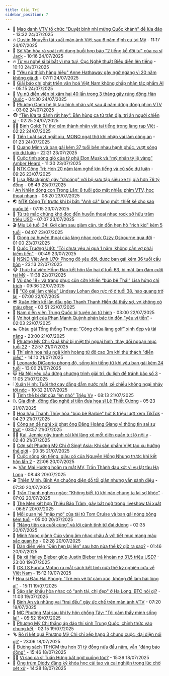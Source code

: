 ```yaml
---
title: Giải Trí
sidebar_position: 7
---
```


<!-- dantri-giai-tri:START -->
- 🤩 [Mạo danh VTV tổ chức &quot;Duyệt binh nhí mừng Quốc khánh&quot; để lừa đảo](https://dantri.com.vn/giai-tri/mao-danh-vtv-to-chuc-duyet-binh-nhi-mung-quoc-khanh-de-lua-dao-20250724193351238.htm) - 13:32 24/07/2025
- 🔥 [Dustin Nguyễn tái xuất màn ảnh Việt sau 6 năm định cư tại Mỹ](https://dantri.com.vn/giai-tri/dustin-nguyen-tai-xuat-man-anh-viet-sau-6-nam-dinh-cu-tai-my-20250724180239503.htm) - 11:17 24/07/2025
- 🚀 [Sở Văn hóa rà soát nội dung buổi họp báo &quot;2 tiếng kể đời tư&quot; của ca sĩ Jack](https://dantri.com.vn/giai-tri/so-van-hoa-ra-soat-noi-dung-buoi-hop-bao-2-tieng-ke-doi-tu-cua-ca-si-jack-20250724165415483.htm) - 10:16 24/07/2025
- 🔥 [Từ vụ nghệ sĩ bị bắt vì ma tuý, Cục Nghệ thuật Biểu diễn lên tiếng](https://dantri.com.vn/giai-tri/tu-vu-nghe-si-bi-bat-vi-ma-tuy-cuc-nghe-thuat-bieu-dien-len-tieng-20250724162526456.htm) - 10:10 24/07/2025
- 🌈 [&quot;Yêu nữ thích hàng hiệu&quot; Anne Hathaway gây ngỡ ngàng vì 20 năm không già đi](https://dantri.com.vn/giai-tri/yeu-nu-thich-hang-hieu-anne-hathaway-gay-ngo-ngang-vi-20-nam-khong-gia-di-20250724091454544.htm) - 07:11 24/07/2025
- 📝 [Giải báo chí phát triển văn hoá Việt Nam không chấp nhận tác phẩm AI](https://dantri.com.vn/giai-tri/giai-bao-chi-phat-trien-van-hoa-viet-nam-khong-chap-nhan-tac-pham-ai-20250724112809454.htm) - 05:15 24/07/2025
- 💪 [Vụ nữ diễn viên bị xâm hại 40 lần trong 3 tháng gây rúng động Hàn Quốc](https://dantri.com.vn/giai-tri/vu-nu-dien-vien-bi-xam-hai-40-lan-trong-3-thang-gay-rung-dong-han-quoc-20250724095449094.htm) - 04:30 24/07/2025
- 🤡 [Phương Oanh hé lộ tạo hình nhân vật sau 4 năm dừng đóng phim VTV](https://dantri.com.vn/giai-tri/phuong-oanh-he-lo-tao-hinh-nhan-vat-sau-4-nam-dung-dong-phim-vtv-20250723152053023.htm) - 03:02 24/07/2025
- 🐵 [“Tên lửa ta đánh rất hay”: Bản hùng ca từ trận địa, tri ân người chiến sĩ](https://dantri.com.vn/giai-tri/ten-lua-ta-danh-rat-hay-ban-hung-ca-tu-tran-dia-tri-an-nguoi-chien-si-20250724111907403.htm) - 02:25 24/07/2025
- 🧑‍🏫 [Bình Gold: Từ thợ xăm thành nhân vật tai tiếng trong làng rap Việt](https://dantri.com.vn/giai-tri/binh-gold-tu-tho-xam-thanh-nhan-vat-tai-tieng-trong-lang-rap-viet-20250724090729539.htm) - 02:22 24/07/2025
- 💂 [Tiến Luật suýt ngất xỉu, MONO ngạt thở khi nhập vai làm công an](https://dantri.com.vn/giai-tri/tien-luat-suyt-ngat-xiu-mono-ngat-tho-khi-nhap-vai-lam-cong-an-20250723212202439.htm) - 01:23 24/07/2025
- 🤠 [Quang Minh và bạn gái kém 37 tuổi bên nhau hạnh phúc, vượt sóng gió dư luận](https://dantri.com.vn/giai-tri/quang-minh-va-ban-gai-kem-37-tuoi-ben-nhau-hanh-phuc-vuot-song-gio-du-luan-20250722210127091.htm) - 22:21 23/07/2025
- 🫶 [Cuộc tình sóng gió của tỷ phú Elon Musk và “mỹ nhân tỷ lệ vàng” Amber Heard](https://dantri.com.vn/giai-tri/cuoc-tinh-song-gio-cua-ty-phu-elon-musk-va-my-nhan-ty-le-vang-amber-heard-20250723115933785.htm) - 11:30 23/07/2025
- 🦏 [NTK Công Trí: Hơn 20 năm làm nghề kín tiếng và cú sốc dư luận](https://dantri.com.vn/giai-tri/ntk-cong-tri-hon-20-nam-lam-nghe-kin-tieng-va-cu-soc-du-luan-20250709213554343.htm) - 09:26 23/07/2025
- 🧰 [Lisa &lpar;Blackpink&rpar; gây &quot;choáng&quot; với bộ sưu tập siêu xe trị giá hơn 76 tỷ đồng](https://dantri.com.vn/giai-tri/lisa-blackpink-gay-choang-voi-bo-suu-tap-sieu-xe-tri-gia-hon-76-ty-dong-20250721140053687.htm) - 08:49 23/07/2025
- 🕯 [An Nhiên đóng con Trọng Lân: 8 tuổi góp mặt nhiều phim VTV, học thoại nhanh](https://dantri.com.vn/giai-tri/an-nhien-dong-con-trong-lan-8-tuoi-gop-mat-nhieu-phim-vtv-hoc-thoai-nhanh-20250722003925104.htm) - 08:20 23/07/2025
- 🌏 [NTK Công Trí trước khi bị bắt: &quot;Anh cả&quot; làng mốt, thiết kế cho sao quốc tế](https://dantri.com.vn/giai-tri/ntk-cong-tri-truoc-khi-bi-bat-anh-ca-lang-mot-thiet-ke-cho-sao-quoc-te-20250709144327627.htm) - 07:15 23/07/2025
- 🌈 [Từ trẻ mắc chứng khó đọc đến huyền thoại nhạc rock sở hữu trăm triệu USD](https://dantri.com.vn/giai-tri/tu-tre-mac-chung-kho-doc-den-huyen-thoai-nhac-rock-so-huu-tram-trieu-usd-20250723105742815.htm) - 07:07 23/07/2025
- 🎬 [Miu Lê tuổi 34: Gợi cảm sau giảm cân, tin đồn hẹn hò &quot;rich kid&quot; kém 5 tuổi](https://dantri.com.vn/giai-tri/miu-le-tuoi-34-goi-cam-sau-giam-can-tin-don-hen-ho-rich-kid-kem-5-tuoi-20250716213743937.htm) - 04:07 23/07/2025
- 👀 [Giọng ca huyền thoại của làng nhạc rock Ozzy Osbourne qua đời](https://dantri.com.vn/giai-tri/giong-ca-huyen-thoai-cua-lang-nhac-rock-ozzy-osbourne-qua-doi-20250723075519198.htm) - 01:00 23/07/2025
- 🧰 [Quốc Trường U40: “Tôi chưa yêu ai quá 1 năm, không cần vợ phải kiếm tiền&quot;](https://dantri.com.vn/giai-tri/quoc-truong-u40-toi-chua-yeu-ai-qua-1-nam-khong-can-vo-phai-kiem-tien-20250722212108332.htm) - 00:49 23/07/2025
- 🧰 [NSND Việt Anh U70: Phong độ yêu đời, được bạn gái kém 36 tuổi cầu hôn](https://dantri.com.vn/giai-tri/nsnd-viet-anh-u70-phong-do-yeu-doi-duoc-ban-gai-kem-36-tuoi-cau-hon-20250721200853387.htm) - 23:13 22/07/2025
- 🐵 [Thực hư việc Hồng Đào kết hôn lần hai ở tuổi 63, bí mật làm đám cưới tại Mỹ](https://dantri.com.vn/giai-tri/thuc-hu-viec-hong-dao-ket-hon-lan-hai-o-tuoi-63-bi-mat-lam-dam-cuoi-tai-my-20250722175909001.htm) - 11:38 22/07/2025
- 🐘 [Vũ đạo 18+ và trang phục cũn cỡn khiến “búp bê Thái” Lisa hứng chỉ trích](https://dantri.com.vn/giai-tri/vu-dao-18-va-trang-phuc-cun-con-khien-bup-be-thai-lisa-hung-chi-trich-20250722102840352.htm) - 09:36 22/07/2025
- 🧑‍💻 [&quot;Cô gái lắm chiêu&quot; Lindsay Lohan đẹp rực rỡ ở tuổi 38, hào quang trở lại](https://dantri.com.vn/giai-tri/co-gai-lam-chieu-lindsay-lohan-dep-ruc-ro-o-tuoi-38-hao-quang-tro-lai-20250721120010767.htm) - 07:00 22/07/2025
- 😎 [Xuân Hinh kể lần đầu gặp Thanh Thanh Hiền đã thấy sợ, vợ không có máu ghen](https://dantri.com.vn/giai-tri/xuan-hinh-ke-lan-dau-gap-thanh-thanh-hien-da-thay-so-vo-khong-co-mau-ghen-20250722090854401.htm) - 03:51 22/07/2025
- 🧰 [Nam diễn viên Trung Quốc bị tuyên án tử hình](https://dantri.com.vn/giai-tri/nam-dien-vien-trung-quoc-bi-tuyen-an-tu-hinh-20250722094050660.htm) - 03:00 22/07/2025
- 🧰 [Vợ hot girl của Phan Mạnh Quỳnh phản bác tin đồn &quot;yêu vì tiền&quot;](https://dantri.com.vn/giai-tri/vo-hot-girl-cua-phan-manh-quynh-phan-bac-tin-don-yeu-vi-tien-20250721230302836.htm) - 02:03 22/07/2025
- 🏊 [Cháu gái Tổng thống Trump: “Công chúa làng golf” xinh đẹp và tài năng](https://dantri.com.vn/giai-tri/chau-gai-tong-thong-trump-cong-chua-lang-golf-xinh-dep-va-tai-nang-20250720205224694.htm) - 23:00 21/07/2025
- 🌋 [Phương Mỹ Chi: Quá khứ bị miệt thị ngoại hình, thay đổi ngoạn mục tuổi 22](https://dantri.com.vn/giai-tri/phuong-my-chi-qua-khu-bi-miet-thi-ngoai-hinh-thay-doi-ngoan-muc-tuoi-22-20250718164547170.htm) - 22:57 21/07/2025
- 🔭 [Thí sinh hoa hậu ngã kinh hoàng từ độ cao 3m khi thử thách &quot;diễn xiếc&quot;](https://dantri.com.vn/giai-tri/thi-sinh-hoa-hau-nga-kinh-hoang-tu-do-cao-3m-khi-thu-thach-dien-xiec-20250721182514663.htm) - 14:10 21/07/2025
- 📝 [Leonardo DiCaprio phong độ, sống kín tiếng từ khi yêu bạn gái kém 24 tuổi](https://dantri.com.vn/giai-tri/leonardo-dicaprio-phong-do-song-kin-tieng-tu-khi-yeu-ban-gai-kem-24-tuoi-20250721112600841.htm) - 13:00 21/07/2025
- 😺 [Hà Nội yêu cầu dừng chương trình giải trí, du lịch để tránh bão số 3](https://dantri.com.vn/giai-tri/ha-noi-yeu-cau-dung-chuong-trinh-giai-tri-du-lich-de-tranh-bao-so-3-20250721164859996.htm) - 11:05 21/07/2025
- 🕯 [Xuân Hinh: Tuổi thơ cay đắng đẫm nước mắt, xế chiều không ngại nhảy tới nóc](https://dantri.com.vn/giai-tri/xuan-hinh-tuoi-tho-cay-dang-dam-nuoc-mat-xe-chieu-khong-ngai-nhay-toi-noc-20250721163205546.htm) - 10:32 21/07/2025
- 🦄 [Tình thế bi đát của “én nhỏ” Triệu Vy](https://dantri.com.vn/giai-tri/tinh-the-bi-dat-cua-en-nho-trieu-vy-20250721095725767.htm) - 08:13 21/07/2025
- 🌜 [Gia đình, đông đảo nghệ sĩ tiễn đưa họa sĩ Lê Thiết Cương](https://dantri.com.vn/giai-tri/gia-dinh-dong-dao-nghe-si-tien-dua-hoa-si-le-thiet-cuong-20250721102101943.htm) - 05:23 21/07/2025
- 👹 [Hoa hậu Thanh Thủy hóa &quot;búp bê Barbie&quot; hút 8 triệu lượt xem TikTok](https://dantri.com.vn/giai-tri/hoa-hau-thanh-thuy-hoa-bup-be-barbie-hut-8-trieu-luot-xem-tiktok-20250720224644586.htm) - 04:29 21/07/2025
- 🚀 [Công an đề nghị xử phạt ông Đặng Hoàng Giang vì thông tin sai sự thật](https://dantri.com.vn/giai-tri/cong-an-de-nghi-xu-phat-ong-dang-hoang-giang-vi-thong-tin-sai-su-that-20250721101838085.htm) - 03:57 21/07/2025
- 🧑‍💻 [Kai, Jennie gây tranh cãi khi lăng xê mốt diện quần tụt lộ nội y](https://dantri.com.vn/giai-tri/kai-jennie-gay-tranh-cai-khi-lang-xe-mot-dien-quan-tut-lo-noi-y-20250719221451125.htm) - 02:40 21/07/2025
- 🦩 [Cơn sốt Phương Mỹ Chi ở Sing! Asia: Khi sản phẩm Việt tạo xu hướng thế giới](https://dantri.com.vn/giai-tri/con-sot-phuong-my-chi-o-sing-asia-khi-san-pham-viet-tao-xu-huong-the-gioi-20250721004549220.htm) - 00:35 21/07/2025
- 💫 [Cuộc sống kín tiếng, giàu có của Nguyễn Hồng Nhung trước khi kết hôn lần 2](https://dantri.com.vn/giai-tri/cuoc-song-kin-tieng-giau-co-cua-nguyen-hong-nhung-truoc-khi-ket-hon-lan-2-20250718095902942.htm) - 22:06 20/07/2025
- 🏊 [Văn Mai Hương hoãn ra mắt MV, Trấn Thành đau xót vì vụ lật tàu Hạ Long](https://dantri.com.vn/giai-tri/van-mai-huong-hoan-ra-mat-mv-tran-thanh-dau-xot-vi-vu-lat-tau-ha-long-20250720133744691.htm) - 08:48 20/07/2025
- 🎬 [Thiên Minh, Bình An chuộng diện đồ tối giản nhưng vẫn sành điệu](https://dantri.com.vn/giai-tri/thien-minh-binh-an-chuong-dien-do-toi-gian-nhung-van-sanh-dieu-20250719105709281.htm) - 07:30 20/07/2025
- 💃 [Trấn Thành nghẹn ngào: &quot;Không biết từ khi nào chúng ta lại sợ khóc&quot;](https://dantri.com.vn/giai-tri/tran-thanh-nghen-ngao-khong-biet-tu-khi-nao-chung-ta-lai-so-khoc-20250720090115305.htm) - 07:02 20/07/2025
- 🌊 [The Men kết hợp Thiều Bảo Trâm, gây bất ngờ trong liveshow tái xuất](https://dantri.com.vn/giai-tri/the-men-ket-hop-thieu-bao-tram-gay-bat-ngo-trong-liveshow-tai-xuat-20250720113408617.htm) - 06:57 20/07/2025
- 🧰 [Mối quan hệ &quot;mập mờ&quot; của tài tử Tom Cruise và bạn gái nóng bỏng kém tuổi](https://dantri.com.vn/giai-tri/moi-quan-he-map-mo-cua-tai-tu-tom-cruise-va-ban-gai-nong-bong-kem-tuoi-20250720082324748.htm) - 05:00 20/07/2025
- 🦣 [“Nàng tiên cá cuối cùng” và lời cảnh tỉnh từ đại dương](https://dantri.com.vn/giai-tri/nang-tien-ca-cuoi-cung-va-loi-canh-tinh-tu-dai-duong-20250720012820978.htm) - 02:35 20/07/2025
- 🥷 [Minh Ngọc giành Cúp vàng âm nhạc châu Á với tiết mục mang màu sắc quan họ](https://dantri.com.vn/giai-tri/minh-ngoc-gianh-cup-vang-am-nhac-chau-a-voi-tiet-muc-mang-mau-sac-quan-ho-20250720090325068.htm) - 02:28 20/07/2025
- 🦏 [Dàn diễn viên “Đến hẹn lại lên” sau hơn nửa thế kỷ giờ ra sao?](https://dantri.com.vn/giai-tri/dan-dien-vien-den-hen-lai-len-sau-hon-nua-the-ky-gio-ra-sao-20250719233410228.htm) - 01:46 20/07/2025
- 🫶 [Bà xã Hailey Bieber giúp Justin Bieber trả khoản nợ 31,5 triệu USD?](https://dantri.com.vn/giai-tri/ba-xa-hailey-bieber-giup-justin-bieber-tra-khoan-no-315-trieu-usd-20250719100016163.htm) - 23:00 19/07/2025
- 💼 [GS.TS Furuta Motoo ra mắt sách kết tinh nửa thế kỷ nghiên cứu về Việt Nam](https://dantri.com.vn/giai-tri/gsts-furuta-motoo-ra-mat-sach-ket-tinh-nua-the-ky-nghien-cuu-ve-viet-nam-20250719184209988.htm) - 15:12 19/07/2025
- 🕴 [Họa sĩ Đào Hải Phong: &quot;Trẻ em vẽ từ cảm xúc, không để làm hài lòng ai”](https://dantri.com.vn/giai-tri/hoa-si-dao-hai-phong-tre-em-ve-tu-cam-xuc-khong-de-lam-hai-long-ai-20250719221139101.htm) - 15:11 19/07/2025
- 🐲 [Sập sân khấu hòa nhạc có &quot;anh tài, chị đẹp&quot; ở Hạ Long, BTC nói gì?](https://dantri.com.vn/giai-tri/sap-san-khau-hoa-nhac-co-anh-tai-chi-dep-o-ha-long-btc-noi-gi-20250719170406170.htm) - 11:03 19/07/2025
- 🐘 [Bình An và những vai “trai đểu” gây ức chế trên màn ảnh VTV](https://dantri.com.vn/giai-tri/binh-an-va-nhung-vai-trai-deu-gay-uc-che-tren-man-anh-vtv-20250719124149508.htm) - 07:20 19/07/2025
- 🤭 [MC Phương Mai sau khi ly hôn chồng Tây: &quot;Tôi cảm thấy mình sống lại&quot;](https://dantri.com.vn/giai-tri/mc-phuong-mai-sau-khi-ly-hon-chong-tay-toi-cam-thay-minh-song-lai-20250718115525785.htm) - 05:52 19/07/2025
- 💯 [Phương Mỹ Chi thắng áp đảo thí sinh Trung Quốc, chính thức vào chung kết](https://dantri.com.vn/giai-tri/phuong-my-chi-thang-ap-dao-thi-sinh-trung-quoc-chinh-thuc-vao-chung-ket-20250719061519773.htm) - 02:15 19/07/2025
- 🪜 [Rò rỉ kết quả Phương Mỹ Chi chỉ xếp hạng 3 chung cuộc, đại diện nói gì?](https://dantri.com.vn/giai-tri/ro-ri-ket-qua-phuong-my-chi-chi-xep-hang-3-chung-cuoc-dai-dien-noi-gi-20250719052438008.htm) - 23:06 18/07/2025
- 👹 [Đường sách TPHCM thu hơn 31 tỷ đồng nửa đầu năm, vẫn &quot;đáng báo động&quot;](https://dantri.com.vn/giai-tri/duong-sach-tphcm-thu-hon-31-ty-dong-nua-dau-nam-van-dang-bao-dong-20250718185540819.htm) - 15:46 18/07/2025
- 🧑‍🏫 [Vì sao ca sĩ Tuấn Hưng bất ngờ xuống tóc?](https://dantri.com.vn/giai-tri/vi-sao-ca-si-tuan-hung-bat-ngo-xuong-toc-20250718214226236.htm) - 15:39 18/07/2025
- 🐘 [Ông trùm Diddy đăng ký khóa học cải tạo và cai nghiện trong lúc chờ xét xử](https://dantri.com.vn/giai-tri/ong-trum-diddy-dang-ky-khoa-hoc-cai-tao-va-cai-nghien-trong-luc-cho-xet-xu-20250718122509237.htm) - 14:28 18/07/2025<!-- dantri-giai-tri:END -->
